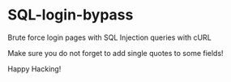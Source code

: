 # SQL-login-bypass
Brute force login pages with SQL Injection queries with cURL


Make sure you do not forget to add single quotes to some fields!

Happy Hacking!
